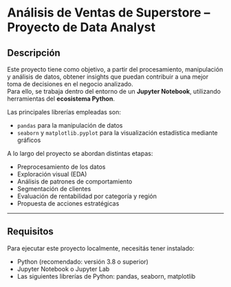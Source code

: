 # Análisis de Ventas de Superstore – Proyecto de Data Analyst

## Descripción

Este proyecto tiene como objetivo, a partir del procesamiento, manipulación y análisis de datos, obtener insights que puedan contribuir a una mejor toma de decisiones en el negocio analizado.  
Para ello, se trabaja dentro del entorno de un **Jupyter Notebook**, utilizando herramientas del **ecosistema Python**.  

Las principales librerías empleadas son:

- `pandas` para la manipulación de datos  
- `seaborn` y `matplotlib.pyplot` para la visualización estadística mediante gráficos

A lo largo del proyecto se abordan distintas etapas:

- Preprocesamiento de los datos  
- Exploración visual (EDA)  
- Análisis de patrones de comportamiento  
- Segmentación de clientes  
- Evaluación de rentabilidad por categoría y región  
- Propuesta de acciones estratégicas

---

##  Requisitos

Para ejecutar este proyecto localmente, necesitás tener instalado:

- Python (recomendado: versión 3.8 o superior)  
- Jupyter Notebook o Jupyter Lab  
- Las siguientes librerías de Python: pandas, seaborn, matplotlib
